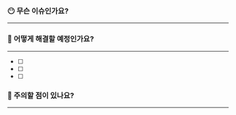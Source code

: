 <!-- 이슈이름은 '[컨벤션] 기능이름' 으로 통일해주세요. 라벨로 담장자를  표시해 주세요. ex. [Feat] searchPublicCourse -->

### 😶 무슨 이슈인가요?

---

<!-- 자세한 기능 또는 버그를 설명해 주세요.
ex. 검색기능 : 장소, 제목을 키워드로 최신순으로 정렬해 퍼블릭 코스를 검색하는 기능, ???버그 : !!!, ~~~ , !!! 상황에서 ~~~한 버그가 난다.  -->

### 🤔 어떻게 해결할 예정인가요?

---

- [ ]  <!-- 해당 체크박스 안에 순서대로 어떻게 해결할지 써주세요. 그리고 해당 내용을 해결했으면 체크 표시해주세요. -->
- [ ]  <!-- ex. 검색 키워드를 쿼리로 받기 -->
- [ ]  <!-- public course 테이블에 findMany와 contains 를 사용해 검색기능 구현-->

### 🤯 주의할 점이 있나요?

---

<!-- 기능을 구현 또는 버그를 고칠 때 주의해야할 점을 써주세요 ex. 검색시 여러 칼럼을 동시에 봐야한다  -->